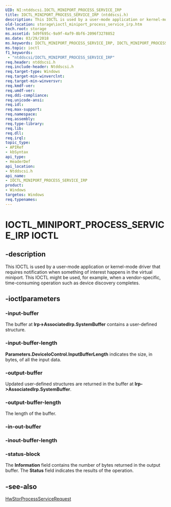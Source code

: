 ```yaml
---
UID: NI:ntddscsi.IOCTL_MINIPORT_PROCESS_SERVICE_IRP
title: IOCTL_MINIPORT_PROCESS_SERVICE_IRP (ntddscsi.h)
description: This IOCTL is used by a user-mode application or kernel-mode driver that requires notification when something of interest happens in the virtual miniport.
old-location: storage\ioctl_miniport_process_service_irp.htm
tech.root: storage
ms.assetid: 5d9f695c-9a9f-4af9-8bf6-2096f3278852
ms.date: 03/29/2018
ms.keywords: IOCTL_MINIPORT_PROCESS_SERVICE_IRP, IOCTL_MINIPORT_PROCESS_SERVICE_IRP control, IOCTL_MINIPORT_PROCESS_SERVICE_IRP control code [Storage Devices], k307_8997b602-e4ce-4b15-be19-77ba863de295.xml, ntddscsi/IOCTL_MINIPORT_PROCESS_SERVICE_IRP, storage.ioctl_miniport_process_service_irp
ms.topic: ioctl
f1_keywords:
 - "ntddscsi/IOCTL_MINIPORT_PROCESS_SERVICE_IRP"
req.header: ntddscsi.h
req.include-header: Ntddscsi.h
req.target-type: Windows
req.target-min-winverclnt: 
req.target-min-winversvr: 
req.kmdf-ver: 
req.umdf-ver: 
req.ddi-compliance: 
req.unicode-ansi: 
req.idl: 
req.max-support: 
req.namespace: 
req.assembly: 
req.type-library: 
req.lib: 
req.dll: 
req.irql: 
topic_type:
- APIRef
- kbSyntax
api_type:
- HeaderDef
api_location:
- Ntddscsi.h
api_name:
- IOCTL_MINIPORT_PROCESS_SERVICE_IRP
product:
- Windows
targetos: Windows
req.typenames: 
---
```


# IOCTL_MINIPORT_PROCESS_SERVICE_IRP IOCTL


## -description



This IOCTL is used by a user-mode application or kernel-mode driver that requires notification when something of interest happens in the virtual miniport. This IOCTL might be used, for example, when a vendor-specific, time-consuming operation such as device discovery completes.




## -ioctlparameters




### -input-buffer

The buffer at <b>Irp->AssociatedIrp.SystemBuffer</b> contains a user-defined structure. 


### -input-buffer-length

<b>Parameters.DeviceIoControl.InputBufferLength</b> indicates the size, in bytes, of all the input data.


### -output-buffer

Updated user-defined structures are returned in the buffer at <b>Irp->AssociatedIrp.SystemBuffer</b>.


### -output-buffer-length

The length of the buffer.


### -in-out-buffer








### -inout-buffer-length








### -status-block

The <b>Information</b> field contains the number of bytes returned in the output buffer. The <b>Status</b> field indicates the results of the operation.


## -see-also




<a href="https://docs.microsoft.com/windows-hardware/drivers/ddi/storport/nc-storport-hw_process_service_request">HwStorProcessServiceRequest</a>
 

 

